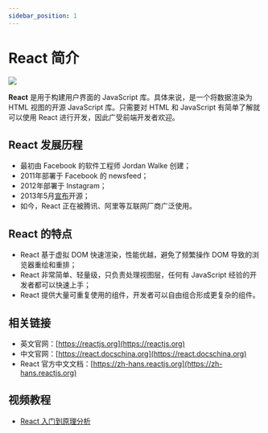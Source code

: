 ```yaml
---
sidebar_position: 1
---
```


# React 简介

![](https://static.getiot.tech/react-logo.svg#center-100)

**React** 是用于构建用户界面的 JavaScript 库。具体来说，是一个将数据渲染为 HTML 视图的开源 JavaScript 库。只需要对 HTML 和 JavaScript 有简单了解就可以使用 React 进行开发，因此广受前端开发者欢迎。



## React 发展历程

- 最初由 Facebook 的软件工程师 Jordan Walke 创建；
- 2011年部署于 Facebook 的 newsfeed；
- 2012年部署于 Instagram；
- 2013年5月[宣布](https://reactjs.org/blog/2013/06/05/why-react.html)开源；
- 如今，React 正在被腾讯、阿里等互联网厂商广泛使用。



## React 的特点

- React 基于虚拟 DOM 快速渲染，性能优越，避免了频繁操作 DOM 导致的浏览器重绘和重排；
- React 非常简单、轻量级，只负责处理视图层，任何有 JavaScript 经验的开发者都可以快速上手；
- React 提供大量可重复使用的组件，开发者可以自由组合形成更复杂的组件。



## 相关链接

- 英文官网：[https://reactjs.org](https://reactjs.org)
- 中文官网：[https://react.docschina.org](https://react.docschina.org)
- React 官方中文文档：[https://zh-hans.reactjs.org](https://zh-hans.reactjs.org)



## 视频教程

- [React 入门到原理分析](https://www.bilibili.com/video/BV1AE411x7mL)
